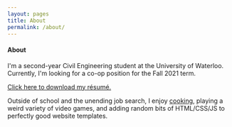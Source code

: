 ```yaml
---
layout: pages
title: About
permalink: /about/
---
```


#### About
I'm a second-year Civil Engineering student at the University of Waterloo. Currently, I'm looking for a co-op position for the Fall 2021 term.

[Click here to download my résumé.](/siteResume.pdf)

Outside of school and the unending job search, I enjoy [cooking](/collage.png), playing a weird variety of video games, and adding random bits of HTML/&#8203;CSS/&#8203;JS to perfectly good website templates.
